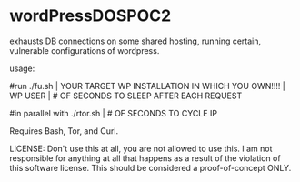 # wordPressDOSPOC2
exhausts DB connections on some shared hosting, running certain, vulnerable configurations of wordpress.

usage: 


#run
./fu.sh | YOUR TARGET WP INSTALLATION IN WHICH YOU OWN!!!! | WP USER | # OF SECONDS TO SLEEP AFTER EACH REQUEST


#in parallel with 
./rtor.sh | # OF SECONDS TO CYCLE IP 

Requires Bash, Tor, and Curl.

LICENSE: Don't use this at all, you are not allowed to use this. I am not responsible for anything at all that happens as a result of the violation of this software license. This should be considered a proof-of-concept ONLY.
